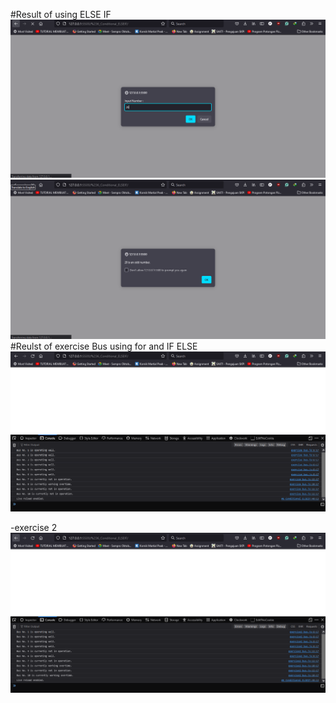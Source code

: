 #Result of using ELSE IF
![alt text](elseif.png)
![alt text](elseif1.png)
#Reulst of exercise Bus using for and IF ELSE
 ![alt text](exercise_ELSEIF.png)

 -exercise 2
 ![alt text](exercise_ELSEIF2.png)